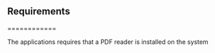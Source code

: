 ## Requirements
============

The applications requires that a PDF reader is installed on the system